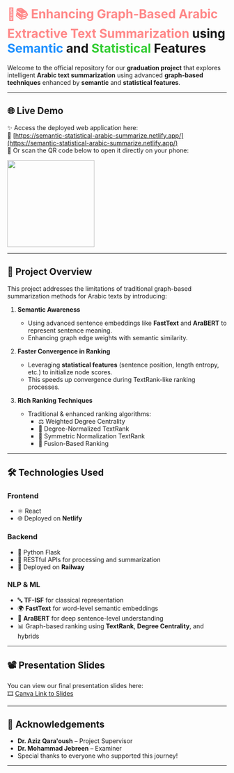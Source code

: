 # <span style="color:#FF8888;">🧠📚 Enhancing Graph-Based Arabic Extractive Text Summarization</span> using <span style="color:#1E90FF;">Semantic</span> and <span style="color:#32CD32;">Statistical</span> Features

Welcome to the official repository for our **graduation project** that explores intelligent **Arabic text summarization** using advanced **graph-based techniques** enhanced by **semantic** and **statistical features**.

---

## 🌐 Live Demo

✨ Access the deployed web application here:  
🔗 [https://semantic-statistical-arabic-summarize.netlify.app/](https://semantic-statistical-arabic-summarize.netlify.app/)  
📱 Or scan the QR code below to open it directly on your phone:

<img src="https://github.com/user-attachments/assets/a7241eb2-86f0-4dd8-b4f0-4f283d976f18" width="200"/>

---

## 🚀 Project Overview

This project addresses the limitations of traditional graph-based summarization methods for Arabic texts by introducing:

1. **Semantic Awareness**  
   - Using advanced sentence embeddings like **FastText** and **AraBERT** to represent sentence meaning.
   - Enhancing graph edge weights with semantic similarity.

2. **Faster Convergence in Ranking**  
   - Leveraging **statistical features** (sentence position, length entropy, etc.) to initialize node scores.
   - This speeds up convergence during TextRank-like ranking processes.

3. **Rich Ranking Techniques**  
   - Traditional & enhanced ranking algorithms:
     - ⚖️ Weighted Degree Centrality  
     - 📏 Degree-Normalized TextRank  
     - 🔄 Symmetric Normalization TextRank  
     - 🧬 Fusion-Based Ranking

---

## 🛠️ Technologies Used

### Frontend  
- ⚛️ React  
- 🌐 Deployed on **Netlify**

### Backend  
- 🐍 Python Flask  
- 🔁 RESTful APIs for processing and summarization  
- 🚉 Deployed on **Railway**

### NLP & ML  
- 🔤 **TF-ISF** for classical representation  
- 🌍 **FastText** for word-level semantic embeddings  
- 🧠 **AraBERT** for deep sentence-level understanding  
- 📊 Graph-based ranking using **TextRank**, **Degree Centrality**, and hybrids

---

## 📽️ Presentation Slides

You can view our final presentation slides here:  
🎞️ [Canva Link to Slides](https://www.canva.com/design/DAGbVPkg57s/ZTH4TStn4DP8X_sHmQbXFw/edit?utm_content=DAGbVPkg57s&utm_campaign=designshare&utm_medium=link2&utm_source=sharebutton)

---

## 🤝 Acknowledgements

- **Dr. Aziz Qara'oush** – Project Supervisor  
- **Dr. Mohammad Jebreen** – Examiner  
- Special thanks to everyone who supported this journey!

---
